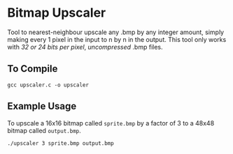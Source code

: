 # Bitmap Upscaler

Tool to nearest-neighbour upscale any .bmp by any integer amount, simply making every 1 pixel in the input to n by n in the output. This tool only works with _32 or 24 bits per pixel_, _uncompressed_ .bmp files.

## To Compile
```
gcc upscaler.c -o upscaler
```
## Example Usage

To upscale a 16x16 bitmap called `sprite.bmp` by a factor of 3 to a 48x48 bitmap called `output.bmp`.
```
./upscaler 3 sprite.bmp output.bmp
```
